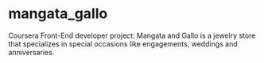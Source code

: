 # mangata_gallo
Coursera Front-End developer project: Mangata and Gallo is a jewelry store that specializes in special occasions like engagements, weddings and anniversaries.
